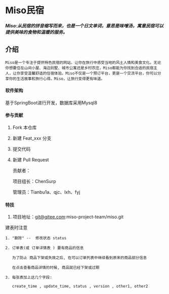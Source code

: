 # Miso民宿

##### Miso:从民宿的拼音缩写而来，也是一个日文单词，意思是味噌汤，寓意民宿可以提供美味的食物和温暖的服务。

## 介绍

```
Miso是一个专注于提供特色民宿的网站，让你在旅行中感受当地的风土人情和美食文化。无论你想要住在山间小屋、海边别墅、城市公寓还是乡村农庄，Miso都能为你找到合适的民宿主人，让你享受温馨舒适的住宿体验。Miso不仅是一个预订平台，更是一个交流平台，你可以分享你的生活故事和旅行心得。Miso，让旅行变得更有味道。
```

#### 软件架构

基于SpringBoot进行开发，数据库采用Mysql8

#### 参与贡献

1. Fork 本仓库

2. 新建 Feat_xxx 分支

3. 提交代码

4. 新建 Pull Request

   贡献者：

   项目组长：ChenSurp

   管理员：Tianbu1a、qjc、lxh、fyj

#### 特技

1. 项目地址：git@gitee.com:miso-project-team/miso.git

建表时注意

```
1. "删除" --  修改状态 status

2. 订单表(或 订单详情表 ) 要有商品的信息 

   为了防止 商品下架或失效之后, 在可以订单列表中继续看到原来的商品部分信息

   在点击查看商品详情的时候, 商品就已经下架或过期

3. 每张表加上这几个字段:

   create_time , update_time, status , version , other1, other2
```

